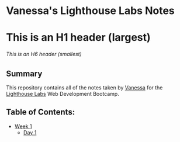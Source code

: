 # Vanessa's Lighthouse Labs Notes

# This is an H1 header (largest)

###### This is an H6 header (smallest)

## Summary 

This repository contains all of the notes taken by [Vanessa](https://github.com/vmugoa) for the [Lighthouse Labs](https://www.lighthouselabs.ca/) Web Development Bootcamp.

## Table of Contents:
* [Week 1](/Week_1)
  * [Day 1](/Week_1/Day_1)
